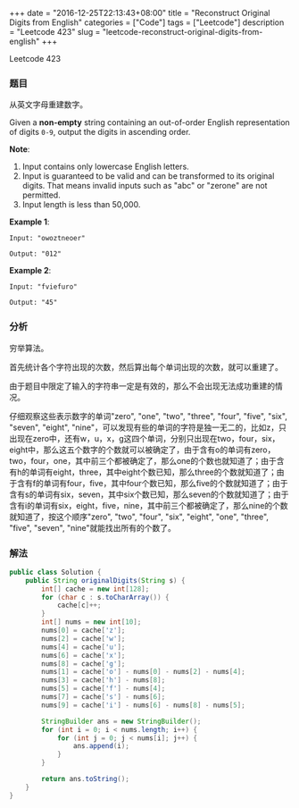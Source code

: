 +++
date = "2016-12-25T22:13:43+08:00"
title = "Reconstruct Original Digits from English"
categories = ["Code"]
tags = ["Leetcode"]
description = "Leetcode 423"
slug = "leetcode-reconstruct-original-digits-from-english"
+++


Leetcode 423

### 题目

从英文字母重建数字。

Given a __non-empty__ string containing an out-of-order English representation of digits `0-9`, output the digits in ascending order.

__Note__:

1. Input contains only lowercase English letters.
2. Input is guaranteed to be valid and can be transformed to its original digits. That means invalid inputs such as "abc" or "zerone" are not permitted.
3. Input length is less than 50,000.

__Example 1__:

```
Input: "owoztneoer"

Output: "012"
```

__Example 2__:

```
Input: "fviefuro"

Output: "45"
```

### 分析

穷举算法。

首先统计各个字符出现的次数，然后算出每个单词出现的次数，就可以重建了。

由于题目中限定了输入的字符串一定是有效的，那么不会出现无法成功重建的情况。

仔细观察这些表示数字的单词"zero", "one", "two", "three", "four", "five", "six", "seven", "eight", "nine"，可以发现有些的单词的字符是独一无二的，比如z，只出现在zero中，还有w，u，x，g这四个单词，分别只出现在two，four，six，eight中，那么这五个数字的个数就可以被确定了，由于含有o的单词有zero，two，four，one，其中前三个都被确定了，那么one的个数也就知道了；由于含有h的单词有eight，three，其中eight个数已知，那么three的个数就知道了；由于含有f的单词有four，five，其中four个数已知，那么five的个数就知道了；由于含有s的单词有six，seven，其中six个数已知，那么seven的个数就知道了；由于含有i的单词有six，eight，five，nine，其中前三个都被确定了，那么nine的个数就知道了，按这个顺序"zero", "two", "four", "six", "eight", "one", "three", "five", "seven", "nine"就能找出所有的个数了。

### 解法

```java
public class Solution {
    public String originalDigits(String s) {
        int[] cache = new int[128];
        for (char c : s.toCharArray()) {
            cache[c]++;
        }
        int[] nums = new int[10];
        nums[0] = cache['z'];
        nums[2] = cache['w'];
        nums[4] = cache['u'];
        nums[6] = cache['x'];
        nums[8] = cache['g'];
        nums[1] = cache['o'] - nums[0] - nums[2] - nums[4];
        nums[3] = cache['h'] - nums[8];
        nums[5] = cache['f'] - nums[4];
        nums[7] = cache['s'] - nums[6];
        nums[9] = cache['i'] - nums[6] - nums[8] - nums[5];

        StringBuilder ans = new StringBuilder();
        for (int i = 0; i < nums.length; i++) {
            for (int j = 0; j < nums[i]; j++) {
                ans.append(i);
            }
        }

        return ans.toString();
    }
}
```